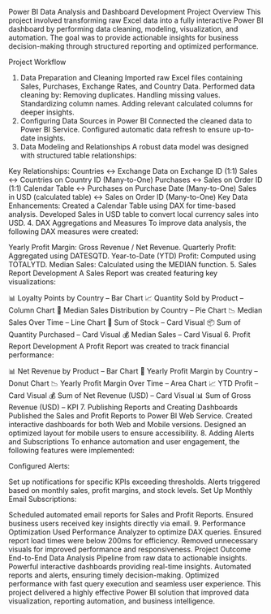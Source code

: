 Power BI Data Analysis and Dashboard Development
Project Overview
This project involved transforming raw Excel data into a fully interactive Power BI dashboard by performing data cleaning, modeling, visualization, and automation. The goal was to provide actionable insights for business decision-making through structured reporting and optimized performance.

Project Workflow
1. Data Preparation and Cleaning
Imported raw Excel files containing Sales, Purchases, Exchange Rates, and Country Data.
Performed data cleaning by:
Removing duplicates.
Handling missing values.
Standardizing column names.
Adding relevant calculated columns for deeper insights.
2. Configuring Data Sources in Power BI
Connected the cleaned data to Power BI Service.
Configured automatic data refresh to ensure up-to-date insights.
3. Data Modeling and Relationships
A robust data model was designed with structured table relationships:

Key Relationships:
Countries ↔ Exchange Data on Exchange ID (1:1)
Sales ↔ Countries on Country ID (Many-to-One)
Purchases ↔ Sales on Order ID (1:1)
Calendar Table ↔ Purchases on Purchase Date (Many-to-One)
Sales in USD (calculated table) ↔ Sales on Order ID (Many-to-One)
Key Data Enhancements:
Created a Calendar Table using DAX for time-based analysis.
Developed Sales in USD table to convert local currency sales into USD.
4. DAX Aggregations and Measures
To improve data analysis, the following DAX measures were created:

Yearly Profit Margin: Gross Revenue / Net Revenue.
Quarterly Profit: Aggregated using DATESQTD.
Year-to-Date (YTD) Profit: Computed using TOTALYTD.
Median Sales: Calculated using the MEDIAN function.
5. Sales Report Development
A Sales Report was created featuring key visualizations:

📊 Loyalty Points by Country – Bar Chart
📈 Quantity Sold by Product – Column Chart
🥧 Median Sales Distribution by Country – Pie Chart
📉 Median Sales Over Time – Line Chart
🔢 Sum of Stock – Card Visual
📦 Sum of Quantity Purchased – Card Visual
💰 Median Sales – Card Visual
6. Profit Report Development
A Profit Report was created to track financial performance:

📊 Net Revenue by Product – Bar Chart
🥯 Yearly Profit Margin by Country – Donut Chart
📉 Yearly Profit Margin Over Time – Area Chart
📈 YTD Profit – Card Visual
💰 Sum of Net Revenue (USD) – Card Visual
📊 Sum of Gross Revenue (USD) – KPI
7. Publishing Reports and Creating Dashboards
Published the Sales and Profit Reports to Power BI Web Service.
Created interactive dashboards for both Web and Mobile versions.
Designed an optimized layout for mobile users to ensure accessibility.
8. Adding Alerts and Subscriptions
To enhance automation and user engagement, the following features were implemented:

Configured Alerts:

Set up notifications for specific KPIs exceeding thresholds.
Alerts triggered based on monthly sales, profit margins, and stock levels.
Set Up Monthly Email Subscriptions:

Scheduled automated email reports for Sales and Profit Reports.
Ensured business users received key insights directly via email.
9. Performance Optimization
Used Performance Analyzer to optimize DAX queries.
Ensured report load times were below 200ms for efficiency.
Removed unnecessary visuals for improved performance and responsiveness.
Project Outcome
End-to-End Data Analysis Pipeline from raw data to actionable insights.
Powerful interactive dashboards providing real-time insights.
Automated reports and alerts, ensuring timely decision-making.
Optimized performance with fast query execution and seamless user experience.
This project delivered a highly effective Power BI solution that improved data visualization, reporting automation, and business intelligence.